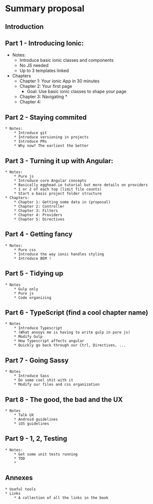 # Summary proposal

## Introduction
## Part 1 - Introducing Ionic: 
* Notes:
    * Introduce basic ionic classes and components
    * No JS needed
    * Up to 3 templates linked
* Chapters
    * Chapter 1: Your ionic App in 30 minutes
    * Chapter 2: Your first page
        * Goal: Use basic ionic classes to shape your page
    * Chapter 3: Navigating
        * 
    * Chapter 4: 

## Part 2 - Staying commited
    * Notes:
        * Introduce git
        * Introduce versioning in projects
        * Introduce PRs
        * Why now? The earliest the better

## Part 3 - Turning it up with Angular:
    * Notes:
        * Pure js
        * Introduce core Angular concepts
        * Basically egghead.io tutorial but more details on providers
        * 1 or 2 of each top (limit file counts)
        * Start a basic project folder structure
    * Chapters:
        * Chapter 1: Getting some data in (proposal)
        * Chapter 2: Controller
        * Chapter 3: Filters
        * Chapter 4: Providers
        * Chapter 5: Directives

## Part 4 - Getting fancy
    * Notes:
        * Pure css
        * Introduce the way ionic handles styling
        * Introduce BEM !

## Part 5 - Tidying up
    * Notes
        * Gulp only
        * Pure js
        * Code organizing

## Part 6 - TypeScript (find a cool chapter name)
    * Notes
        * Introduce Typescript
        * (What annoys me is having to write gulp in pure js)
        * Modify Gulp
        * How Typescript affects angular
        * Quickly go back through our Ctrl, Directives, ...

## Part 7 - Going Sassy
    * Notes
        * Introduce Sass
        * Do some cool shit with it
        * Modify our files and css organization

## Part 8 - The good, the bad and the UX
    * Notes
        * Talk UX
        * Android guidelines
        * iOS guidelines

## Part 9 - 1, 2, Testing
    * Notes:
        * Get some unit tests running
        * TDD
        * 

## Annexes
    * Useful tools
    * Links
        * A collection of all the links in the book